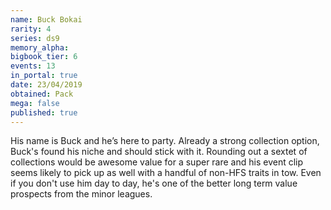 ```yaml
---
name: Buck Bokai
rarity: 4
series: ds9
memory_alpha:
bigbook_tier: 6
events: 13
in_portal: true
date: 23/04/2019
obtained: Pack
mega: false
published: true
---
```


His name is Buck and he’s here to party. Already a strong collection option, Buck's found his niche and should stick with it. Rounding out a sextet of collections would be awesome value for a super rare and his event clip seems likely to pick up as well with a handful of non-HFS traits in tow. Even if you don't use him day to day, he's one of the better long term value prospects from the minor leagues.
